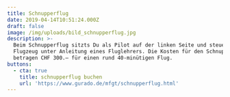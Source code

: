 ```yaml
---
title: Schnupperflug
date: 2019-04-14T10:51:24.000Z
draft: false
image: /img/uploads/bild_schnupperflug.jpg
description: >-
  Beim Schnupperflug sitzts Du als Pilot auf der linken Seite und steuerst das
  Flugzeug unter Anleitung eines Fluglehrers. Die Kosten für den Schnupperflug
  betragen CHF 300.– für einen rund 40-minütigen Flug.
buttons:
  - cta: true
    title: schnupperflug buchen
    url: 'https://www.gurado.de/mfgt/schnupperflug.html'
---
```


